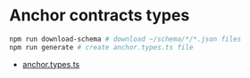 # Anchor contracts types

```sh
npm run download-schema # download ~/schema/*/*.json files
npm run generate # create anchor.types.ts file
```

- [anchor.types.ts](./anchor.types.ts)